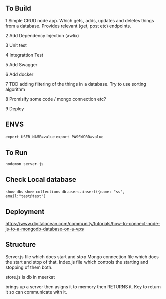 ## To Build

1	Simple CRUD node app. Which gets, adds, updates and deletes things from a database. Provides relevant (get, post etc) endpoints.

2	Add Dependency Injection (awlix)

3	Unit test 

4	Integrattion Test 

5	Add Swagger 

6	Add docker 

7	TDD adding filtering of the things in a database. Try to use sorting algorithm

8	Promisify some code / mongo connection etc?

9	Deploy 
	

## ENVS

````export USER_NAME=value````
````export PASSWORD=value````

## To Run
````nodemon server.js````

## Check Local database
````show dbs````
````show collections````
````db.users.insert({name: "ss", email:"test@test")````


## Deployment
https://www.digitalocean.com/community/tutorials/how-to-connect-node-js-to-a-mongodb-database-on-a-vps


## Structure 

Server.js file which does start and stop
Mongo connection file which does the start and stop of that.
Index.js file which controls the starting and stopping of them both. 

store.js is db in meerkat 

brings up a server then asigns it to memory then RETURNS it.
Key to return it so can communicate with it.
